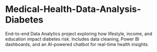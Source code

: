 # Medical-Health-Data-Analysis-Diabetes
End-to-end Data Analytics project exploring how lifestyle, income, and education impact diabetes risk. Includes data cleaning, Power BI dashboards, and an AI-powered chatbot for real-time health insights.
